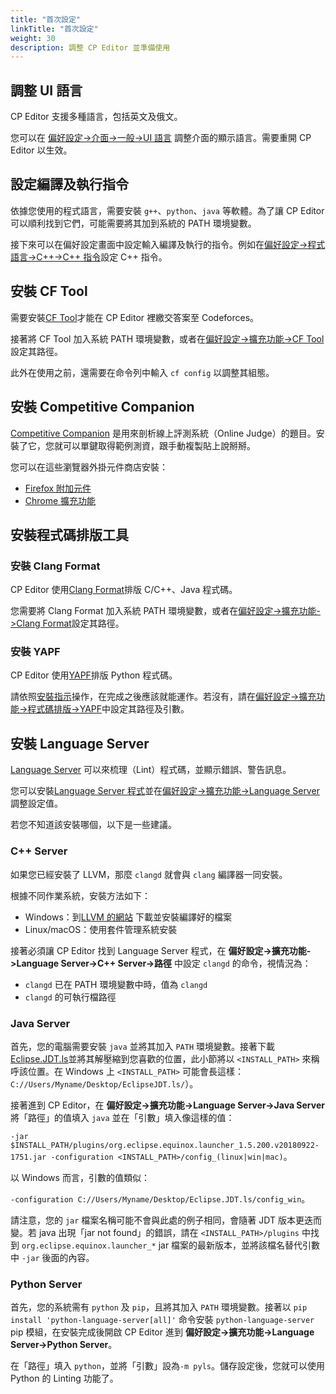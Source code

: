 ```yaml
---
title: "首次設定"
linkTitle: "首次設定"
weight: 30
description: 調整 CP Editor 並準備使用
---
```


## 調整 UI 語言

CP Editor 支援多種語言，包括英文及俄文。

您可以在 [偏好設定->介面->一般->UI 語言](../preferences/appearance/\_index.zh_tw.md#ui-language) 調整介面的顯示語言。需要重開 CP Editor 以生效。

## 設定編譯及執行指令

依據您使用的程式語言，需要安裝 `g++`、`python`、`java` 等軟體。為了讓 CP Editor 可以順利找到它們，可能需要將其加到系統的 PATH 環境變數。

接下來可以在偏好設定畫面中設定輸入編譯及執行的指令。例如在[偏好設定->程式語言->C++->C++ 指令](../preferences/language/\_index.zh_tw.md#c-commands)設定 C++ 指令。

## 安裝 CF Tool

需要安裝[CF Tool](https://github.com/xalanq/cf-tool)才能在 CP Editor 裡繳交答案至 Codeforces。

接著將 CF Tool 加入系統 PATH 環境變數，或者在[偏好設定->擴充功能->CF Tool](../preferences/extensions/\_index.zh_tw.md#cf-tool)設定其路徑。

此外在使用之前，還需要在命令列中輸入 `cf config` 以調整其組態。

## 安裝 Competitive Companion

[Competitive Companion](https://github.com/jmerle/competitive-companion) 是用來剖析線上評測系統（Online Judge）的題目。安裝了它，您就可以單鍵取得範例測資，跟手動複製貼上說掰掰。

您可以在這些瀏覽器外掛元件商店安裝：

-   [Firefox 附加元件](https://addons.mozilla.org/en-US/firefox/addon/competitive-companion/)
-   [Chrome 擴充功能](https://chrome.google.com/webstore/detail/competitive-companion/cjnmckjndlpiamhfimnnjmnckgghkjbl)

## 安裝程式碼排版工具

### 安裝 Clang Format

CP Editor 使用[Clang Format](http://releases.llvm.org/download.html)排版 C/C++、Java 程式碼。

您需要將 Clang Format 加入系統 PATH 環境變數，或者在[偏好設定->擴充功能->Clang Format](../preferences/extensions/\_index.zh_tw.md#clang-format)設定其路徑。

### 安裝 YAPF

CP Editor 使用[YAPF](https://github.com/google/yapf)排版 Python 程式碼。

請依照[安裝指示](https://github.com/google/yapf#installation)操作，在完成之後應該就能運作。若沒有，請在[偏好設定->擴充功能->程式碼排版->YAPF](../preferences/extensions/\_index.zh_tw.md#yapf)中設定其路徑及引數。

## 安裝 Language Server

[Language Server](https://microsoft.github.io/language-server-protocol/) 可以來梳理（Lint）程式碼，並顯示錯誤、警告訊息。

您可以安裝[Language Server 程式](https://microsoft.github.io/language-server-protocol/implementors/servers/)並在[偏好設定->擴充功能->Language Server](../preferences/extensions/\_index.zh_tw.md#language-server)調整設定值。

若您不知道該安裝哪個，以下是一些建議。

### C++ Server

如果您已經安裝了 LLVM，那麼 `clangd` 就會與 `clang` 編譯器一同安裝。

根據不同作業系統，安裝方法如下：

-   Windows：到[LLVM 的網站](https://releases.llvm.org/download.html) 下載並安裝編譯好的檔案
-   Linux/macOS：使用套件管理系統安裝

接著必須讓 CP Editor 找到 Language Server 程式，在 **偏好設定->擴充功能->Language Server->C++ Server->路徑** 中設定 `clangd` 的命令，視情況為：

-   `clangd` 已在 PATH 環境變數中時，值為 `clangd`
-   `clangd` 的可執行檔路徑

### Java Server

首先，您的電腦需要安裝 `java` 並將其加入 `PATH` 環境變數。接著下載[Eclipse.JDT.ls](http://download.eclipse.org/jdtls/snapshots/jdt-language-server-latest.tar.gz)並將其解壓縮到您喜歡的位置，此小節將以 `<INSTALL_PATH>` 來稱呼該位置。在 Windows 上 `<INSTALL_PATH>` 可能會長這樣：`C://Users/Myname/Desktop/EclipseJDT.ls/`）。

接著進到 CP Editor，在 **偏好設定->擴充功能->Language Server->Java Server** 將「路徑」的值填入 `java` 並在「引數」填入像這樣的值：

`-jar $INSTALL_PATH/plugins/org.eclipse.equinox.launcher_1.5.200.v20180922-1751.jar -configuration <INSTALL_PATH>/config_(linux|win|mac)`。

以 Windows 而言，引數的值類似：

`-configuration C://Users/Myname/Desktop/Eclipse.JDT.ls/config_win`。

請注意，您的 `jar` 檔案名稱可能不會與此處的例子相同，會隨著 JDT 版本更迭而變。若 java 出現「jar not found」的錯誤，請在 `<INSTALL_PATH>/plugins` 中找到 `org.eclipse.equinox.launcher_*` jar 檔案的最新版本，並將該檔名替代引數中 `-jar` 後面的內容。

### Python Server

首先，您的系統需有 `python` 及 `pip`，且將其加入 `PATH` 環境變數。接著以 `pip install 'python-language-server[all]'` 命令安裝 `python-language-server` pip 模組，在安裝完成後開啟 CP Editor 進到 **偏好設定->擴充功能->Language Server->Python Server**。

在「路徑」填入 `python`，並將「引數」設為`-m pyls`。儲存設定後，您就可以使用 Python 的 Linting 功能了。
